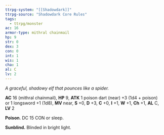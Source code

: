 ```yaml
---
ttrpg-system: "[[Shadowdark]]"
ttrpg-source: "Shadowdark Core Rules"
tags:
  - ttrpg/monster
ac: 16
armor-type: mithral chainmail
hp: 9
str: 0
dex: 3
con: 0
int: 1
wis: 1
cha: 1
al: C
lv: 2
---
```


_A graceful, shadowy elf that pounces like a spider._

**AC** 16 (mithral chainmail), **HP** 9, **ATK** 1 poison dart (near) +3 (1d4 + poison) or 1 longsword +1 (1d8), **MV** near, **S** +0, **D** +3, **C** +0, **I** +1, **W** +1, **Ch** +1, **AL** C, **LV** 2

**Poison**. DC 15 CON or sleep. 

**Sunblind.** Blinded in bright light.

